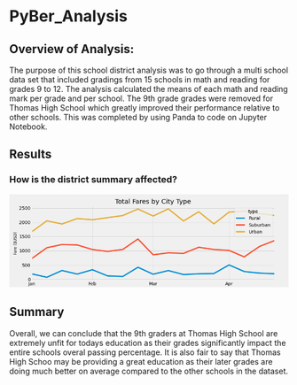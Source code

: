 # PyBer_Analysis

## Overview of Analysis:
The purpose of this school district analysis was to go through a multi school data set that included gradings from 15 schools in math and reading for grades 9 to 12. The analysis calculated the means of each math and reading mark per grade and per school. The 9th grade grades were removed for Thomas High School which greatly improved their performance relative to other schools. This was completed by using Panda to code on Jupyter Notebook. 


## Results

### How is the district summary affected?

![Final Analysis](analysis/PyBer_fare_summary.png)

## Summary
Overall, we can conclude that the 9th graders at Thomas High School are extremely unfit for todays education as their grades significantly impact the entire schools overal passing percentage. It is also fair to say that Thomas High Schoo may be providing a great education as their later grades are doing much better on average compared to the other schools in the dataset. 
